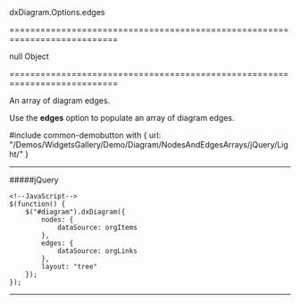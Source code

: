 <!--id-->dxDiagram.Options.edges<!--/id-->
===========================================================================
<!--default-->null<!--/default-->
<!--type-->Object<!--/type-->
===========================================================================

<!--shortDescription-->
An array of diagram edges.
<!--/shortDescription-->

<!--fullDescription-->
Use the **edges** option to populate an array of diagram edges.

#include common-demobutton with {
    url: "/Demos/WidgetsGallery/Demo/Diagram/NodesAndEdgesArrays/jQuery/Light/"
}

---
#####jQuery

    <!--JavaScript-->
    $(function() {
        $("#diagram").dxDiagram({
            nodes: {
                dataSource: orgItems
            },
            edges: {
                dataSource: orgLinks
            },
            layout: "tree"
        });
    });
    
---

<!--/fullDescription-->